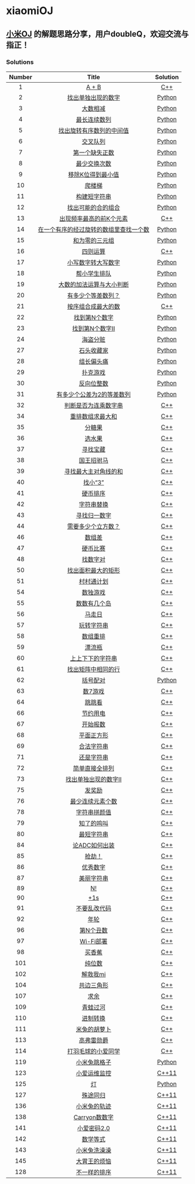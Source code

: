 xiaomiOJ
========

## [小米OJ](https://code.mi.com/site/index) 的解题思路分享，用户doubleQ，欢迎交流与指正！

### Solutions
|Number|Title|Solution| 
|:---:|:-----:|:--------:|
|1|[A + B](https://code.mi.com/problem/list/view?id=1) | [C++](./solutions/1.A+B/add.cpp)
|2|[找出单独出现的数字](https://code.mi.com/problem/list/view?id=2) | [Python](./solutions/2.找出单独出现的数字/SingleNumber.py)
|3|[大数相减](https://code.mi.com/problem/list/view?id=3) | [Python](./solutions/3.大数相减/main.py)
|4|[最长连续数列](https://code.mi.com/problem/list/view?id=4) | [Python](./solutions/4.最长连续数列/main.py)
|5|[找出旋转有序数列的中间值](https://code.mi.com/problem/list/view?id=5) | [Python](./solutions/5.找出旋转有序数列的中间值/main.py)
|6|[交叉队列](https://code.mi.com/problem/list/view?id=6) | [Python](./solutions/6.交叉队列/main.py)
|7|[第一个缺失正数](https://code.mi.com/problem/list/view?id=7) | [Python](./solutions/7.第一个缺失正数/main.py)
|8|[最少交换次数](https://code.mi.com/problem/list/view?id=8) | [Python](./solutions/8.最少交换次数/main.py)
|9|[移除K位得到最小值](https://code.mi.com/problem/list/view?id=9) | [Python](./solutions/9.移除K位得到最小值/main.py)
|10|[爬楼梯](https://code.mi.com/problem/list/view?id=10) | [Python](./solutions/10.爬楼梯/main.py)
|11|[构建短字符串](https://code.mi.com/problem/list/view?id=11) | [Python](./solutions/11.构建短字符串/main.py)
|12|[找出可能的合的组合](https://code.mi.com/problem/list/view?id=12) | [Python](./solutions/12.找出可能的合的组合/main.py)
|13|[出现频率最高的前K个元素](https://code.mi.com/problem/list/view?id=13) | [C++](./solutions/13.出现频率最高的前K个元素/main.cpp)
|14|[在一个有序的经过旋转的数组里查找一个数](https://code.mi.com/problem/list/view?id=14) | [Python](./solutions/14.在一个有序的经过旋转的数组里查找一个数/main.py)
|15|[和为零的三元组](https://code.mi.com/problem/list/view?id=15) | [Python](./solutions/15.和为零的三元组/main.py)
|16|[四则运算](https://code.mi.com/problem/list/view?id=16) | [C++](./solutions/16.四则运算/main.cpp)
|17|[小写数字转大写数字](https://code.mi.com/problem/list/view?id=17) | [Python](./solutions/17.小写数字转大写数字/main.py)
|18|[帮小学生排队](https://code.mi.com/problem/list/view?id=18) | [Python](./solutions/18.帮小学生排队/main.py)
|19|[大数的加法运算与大小判断](https://code.mi.com/problem/list/view?id=19) | [Python](./solutions/19.大数的加法运算与大小判断/main.py)
|20|[有多少个等差数列？](https://code.mi.com/problem/list/view?id=20) | [Python](./solutions/20.有多少个等差数列？/main.py)
|21|[按序组合成最大的数](https://code.mi.com/problem/list/view?id=21) | [C++](./solutions/21.按序组合成最大的数/main.cpp)
|22|[找到第N个数字](https://code.mi.com/problem/list/view?id=22) | [Python](./solutions/22.找到第N个数字/main.py)
|23|[找到第N个数字II](https://code.mi.com/problem/list/view?id=23) | [Python](./solutions/23.找到第N个数字II/main.py)
|24|[海盗分赃](https://code.mi.com/problem/list/view?id=24) | [Python](./solutions/24.海盗分赃/main.py)
|27|[石头收藏家](https://code.mi.com/problem/list/view?id=27) | [Python](./solutions/27.石头收藏家/main.py)
|28|[组长偏头痛](https://code.mi.com/problem/list/view?id=28) | [Python](./solutions/28.组长偏头痛/main.py)
|29|[扑克游戏](https://code.mi.com/problem/list/view?id=29) | [Python](./solutions/29.扑克游戏/main.py)
|30|[反向位整数](https://code.mi.com/problem/list/view?id=30) | [Python](./solutions/30.反向位整数/main.py)
|31|[有多少个公差为2的等差数列](https://code.mi.com/problem/list/view?id=31) | [Python](./solutions/31.有多少个公差为2的等差数列/main.py)
|32|[判断是否为连乘数字串](https://code.mi.com/problem/list/view?id=32) | [C++](./solutions/32.判断是否为连乘数字串/main.cpp)
|34|[重排数组求最大和](https://code.mi.com/problem/list/view?id=34) | [C++](./solutions/34.重排数组求最大和/main.cpp)
|35|[分糖果](https://code.mi.com/problem/list/view?id=35) | [C++](./solutions/35.分糖果/main.cpp)
|36|[选水果](https://code.mi.com/problem/list/view?id=36) | [C++](./solutions/36.选水果/main.cpp)
|37|[寻找宝藏](https://code.mi.com/problem/list/view?id=37) | [C++](./solutions/37.寻找宝藏/main.cpp)
|38|[国王招驸马](https://code.mi.com/problem/list/view?id=38) | [C++](./solutions/38.国王招驸马/main.cpp)
|39|[寻找最大主对角线的和](https://code.mi.com/problem/list/view?id=39) | [C++](./solutions/39.寻找最大主对角线的和/main.cpp)
|40|[找小“3”](https://code.mi.com/problem/list/view?id=40) | [C++](./solutions/40.找小“3”/main.cpp)
|41|[硬币排序](https://code.mi.com/problem/list/view?id=41) | [C++](./solutions/41.硬币排序/main.cpp)
|42|[字符串替换](https://code.mi.com/problem/list/view?id=42) | [C++](./solutions/42.字符串替换/main.cpp)
|43|[寻找归一数字](https://code.mi.com/problem/list/view?id=43) | [C++](./solutions/43.寻找归一数字/main.cpp)
|44|[需要多少个立方数？](https://code.mi.com/problem/list/view?id=44) | [C++](./solutions/44.需要多少个立方数？/main.cpp)
|46|[数组差](https://code.mi.com/problem/list/view?id=46) | [C++](./solutions/46.数组差/main.cpp)
|47|[硬币比赛](https://code.mi.com/problem/list/view?id=47) | [C++](./solutions/47.硬币比赛/main.cpp)
|48|[找数字对](https://code.mi.com/problem/list/view?id=48) | [C++](./solutions/48.找数字对/main.cpp)
|50|[找出面积最大的矩形](https://code.mi.com/problem/list/view?id=50) | [C++](./solutions/50.找出面积最大的矩形/main.cpp)
|51|[村村通计划](https://code.mi.com/problem/list/view?id=51) | [C++](./solutions/51.村村通计划/main.cpp)
|54|[数独游戏](https://code.mi.com/problem/list/view?id=54) | [C++](./solutions/54.数独游戏/main.cpp)
|55|[数数有几个岛](https://code.mi.com/problem/list/view?id=55) | [C++](./solutions/55.数数有几个岛/main.cpp)
|56|[马走日](https://code.mi.com/problem/list/view?id=56) | [C++](./solutions/56.马走日/main.cpp)
|57|[玩转字符串](https://code.mi.com/problem/list/view?id=57) | [C++](./solutions/57.玩转字符串/main.cpp)
|58|[数组重排](https://code.mi.com/problem/list/view?id=58) | [C++](./solutions/58.数组重排/main.cpp)
|59|[漂流瓶](https://code.mi.com/problem/list/view?id=59) | [C++](./solutions/59.漂流瓶/main.cpp)
|60|[上上下下的字符串](https://code.mi.com/problem/list/view?id=60) | [C++](./solutions/60.上上下下的字符串/main.cpp)
|61|[找出矩阵中相同的行](https://code.mi.com/problem/list/view?id=61) | [C++](./solutions/61.找出矩阵中相同的行/main.cpp)
|62|[括号配对](https://code.mi.com/problem/list/view?id=62) | [Python](./solutions/62.括号配对/main.py)
|63|[数7游戏](https://code.mi.com/problem/list/view?id=63) | [C++](./solutions/63.数7游戏/main.cpp)
|64|[跳跳看](https://code.mi.com/problem/list/view?id=64) | [C++](./solutions/64.跳跳看/main.cpp)
|66|[节约用电](https://code.mi.com/problem/list/view?id=66) | [C++](./solutions/66.节约用电/main.cpp)
|67|[开始报数](https://code.mi.com/problem/list/view?id=67) | [C++](./solutions/67.开始报数/main.cpp)
|68|[平面正方形](https://code.mi.com/problem/list/view?id=68) | [C++](./solutions/68.平面正方形/main.cpp)
|69|[合法字符串](https://code.mi.com/problem/list/view?id=69) | [C++](./solutions/69.合法字符串/main.cpp)
|71|[还是字符串](https://code.mi.com/problem/list/view?id=71) | [C++](./solutions/71.还是字符串/main.cpp)
|72|[简单直接全排列](https://code.mi.com/problem/list/view?id=72) | [C++](./solutions/72.简单直接全排列/main.cpp)
|73|[找出单独出现的数字II](https://code.mi.com/problem/list/view?id=73) | [C++](./solutions/73.找出单独出现的数字II/main.cpp)
|75|[发奖励](https://code.mi.com/problem/list/view?id=75) | [C++](./solutions/75.发奖励/main.cpp)
|76|[最少连续元素个数](https://code.mi.com/problem/list/view?id=76) | [C++](./solutions/76.最少连续元素个数/main.cpp)
|78|[字符串拼颜值](https://code.mi.com/problem/list/view?id=78) | [C++](./solutions/78.字符串拼颜值/main.cpp)
|79|[知了的鸣叫](https://code.mi.com/problem/list/view?id=79) | [C++](./solutions/79.知了的鸣叫/main.cpp)
|80|[最短字符串](https://code.mi.com/problem/list/view?id=80) | [C++](./solutions/80.最短字符串/main.cpp)
|84|[论ADC如何出装](https://code.mi.com/problem/list/view?id=84) | [C++](./solutions/84.论ADC如何出装/main.cpp)
|85|[抢劫！](https://code.mi.com/problem/list/view?id=85) | [C++](./solutions/85.抢劫！/main.cpp)
|86|[优秀数字](https://code.mi.com/problem/list/view?id=86) | [C++](./solutions/86.优秀数字/main.cpp)
|87|[美丽字符串](https://code.mi.com/problem/list/view?id=87) | [C++](./solutions/87.美丽字符串/main.cpp)
|89|[N!](https://code.mi.com/problem/list/view?id=89) | [C++](./solutions/89.N!/main.cpp)
|90|[+1s](https://code.mi.com/problem/list/view?id=90) | [C++](./solutions/90.+1s/main.cpp)
|91|[不要乱改代码](https://code.mi.com/problem/list/view?id=91) | [C++](./solutions/91.不要乱改代码/main.cpp)
|92|[年轮](https://code.mi.com/problem/list/view?id=92) | [C++](./solutions/92.年轮/main.cpp)
|96|[第N个丑数](https://code.mi.com/problem/list/view?id=96) | [C++](./solutions/96.第N个丑数/main.cpp)
|97|[Wi-Fi部署](https://code.mi.com/problem/list/view?id=97) | [C++](./solutions/97.Wi-Fi部署/main.cpp)
|98|[买香蕉](https://code.mi.com/problem/list/view?id=98) | [C++](./solutions/98.买香蕉/main.cpp)
|101|[纯位数](https://code.mi.com/problem/list/view?id=101) | [C++](./solutions/101.纯位数/main.cpp)
|102|[解救我mi](https://code.mi.com/problem/list/view?id=102) | [C++](./solutions/102.解救我mi/main.cpp)
|104|[共边三角形](https://code.mi.com/problem/list/view?id=104) | [C++](./solutions/104.共边三角形/main.cpp)
|107|[求余](https://code.mi.com/problem/list/view?id=107) | [C++](./solutions/107.求余/main.cpp)
|109|[青蛙过河](https://code.mi.com/problem/list/view?id=109) | [C++](./solutions/109.青蛙过河/main.cpp)
|110|[进制转换](https://code.mi.com/problem/list/view?id=110) | [C++](./solutions/110.进制转换/main.cpp)
|111|[米兔的胡萝卜](https://code.mi.com/problem/list/view?id=111) | [C++](./solutions/111.米兔的胡萝卜/main.cpp)
|113|[高弗雷勋爵](https://code.mi.com/problem/list/view?id=113) | [C++](./solutions/113.高弗雷勋爵/main.cpp)
|114|[打羽毛球的小爱同学](https://code.mi.com/problem/list/view?id=114) | [C++](./solutions/114.打羽毛球的小爱同学/main.cpp)
|119|[小米兔跳格子](https://code.mi.com/problem/list/view?id=119) | [Python](./solutions/119.小米兔跳格子/main.py)
|123|[小爱运维监控](https://code.mi.com/problem/list/view?id=123) | [C++11](./solutions/123.小爱运维监控/main.cpp)
|125|[灯](https://code.mi.com/problem/list/view?id=125) | [Python](./solutions/125.灯/main.py)
|127|[殊途同归](https://code.mi.com/problem/list/view?id=127) | [C++11](./solutions/127.殊途同归/main.cpp)
|136|[小米兔的轨迹](https://code.mi.com/problem/list/view?id=136)|[C++11](./solutions/136.小米兔的轨迹/main.cpp)
|138|[Carryon数数字](https://code.mi.com/problem/list/view?id=138) | [C++11](./solutions/138.Carryon数数字/main.cpp)
|141|[小爱密码2.0](https://code.mi.com/problem/list/view?id=141)|[C++11](./solutions/141.小爱密码2.0/main.cpp)
|142|[数学等式](https://code.mi.com/problem/list/view?id=142)|[C++11](./solutions/142.数学等式/main.cpp)
|143|[小米兔洗澡澡](https://code.mi.com/problem/list/view?id=143)|[C++11](./solutions/143.小米兔洗澡澡/main.cpp)
|145|[大胃王的烦恼](https://code.mi.com/problem/list/view?id=145)|[C++11](./solutions/145.大胃王的烦恼/main.cpp)
|128|[不一样的排序](https://code.mi.com/problem/list/view?id=128)|[C++11](./solutions/128.不一样的排序/main.cpp)
